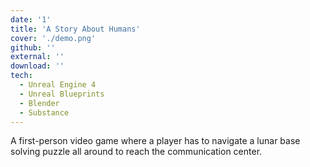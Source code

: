 ```yaml
---
date: '1'
title: 'A Story About Humans'
cover: './demo.png'
github: ''
external: ''
download: ''
tech:
  - Unreal Engine 4
  - Unreal Blueprints
  - Blender
  - Substance
---
```


A first-person video game where a player has to navigate a lunar base solving puzzle all around to reach the communication center.
